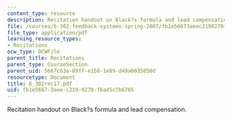 ```yaml
---
content_type: resource
description: Recitation handout on Black?s formula and lead compensation.
file: /courses/6-302-feedback-systems-spring-2007/fb1e56673aeec2190270f6a45c7b6765_6_302rec17.pdf
file_type: application/pdf
learning_resource_types:
- Recitations
ocw_type: OCWFile
parent_title: Recitations
parent_type: CourseSection
parent_uid: 5667c63a-09ff-e158-1e89-d49a0035050d
resourcetype: Document
title: 6_302rec17.pdf
uid: fb1e5667-3aee-c219-0270-f6a45c7b6765
---
```

Recitation handout on Black?s formula and lead compensation.

